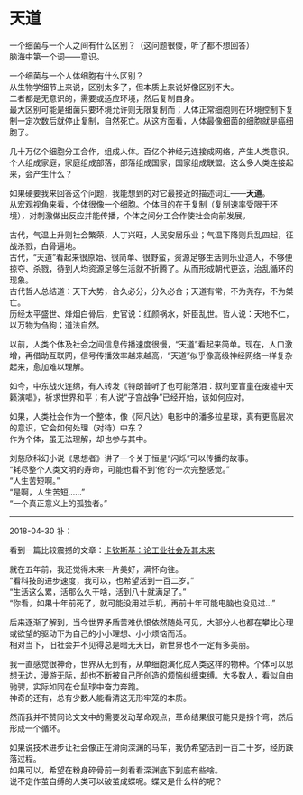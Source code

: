 # 天道

一个细菌与一个人之间有什么区别？（这问题很傻，听了都不想回答）  
脑海中第一个词——意识。  

一个细菌与一个人体细胞有什么区别？  
从生物学细节上来说，区别太多了，但本质上来说好像区别不大。   
二者都是无意识的，需要或适应环境，然后复制自身。  
最大区别可能是细菌只要环境允许则无限复制而；人体正常细胞则在环境控制下复制一定次数后就停止复制，自然死亡。从这方面看，人体最像细菌的细胞就是癌细胞了。  

几十万亿个细胞分工合作，组成人体。百亿个神经元连接成网络，产生人类意识。  
个人组成家庭，家庭组成部落，部落组成国家，国家组成联盟。这么多人类连接起来，会产生什么？  

如果硬要我来回答这个问题，我能想到的对它最接近的描述词汇——**天道**。  
从宏观视角来看，个体很像一个细胞。个体目的在于复制（复制速率受限于环境），对刺激做出反应并能传播，个体之间分工合作使社会向前发展。  

古代，气温上升则社会繁荣，人丁兴旺，人民安居乐业；气温下降则兵乱四起，征战杀戮，白骨遍地。  
古代，“天道”看起来很原始、很简单、很野蛮，资源足够生活则乐业造人，不够便掠夺、杀戮，待到人均资源足够生活就不折腾了。从而形成朝代更迭，治乱循环的现象。  
古代哲人总结道：天下大势，合久必分，分久必合；天道有常，不为尧存，不为桀亡。  
历经太平盛世、烽烟白骨后，史官说：红颜祸水，奸臣乱世。哲人说：天地不仁，以万物为刍狗；道法自然。  

以前，人类个体及社会之间信息传播速度很慢，“天道”看起来简单。现在，人口激增，再借助互联网，信号传播效率越来越高，“天道”似乎像高级神经网络一样复杂起来，愈加难以理解。  

如今，中东战火连绵，有人转发《特朗普听了也可能落泪：叙利亚盲童在废墟中天籁演唱》，祈求世界和平；有人说“子宫战争”已经开始，该如何应对。  

如果，人类社会作为一个整体，像《阿凡达》电影中的潘多拉星球，真有更高层次的意识，它会如何处理（对待）中东？  
作为个体，虽无法理解，却也参与其中。  

刘慈欣科幻小说《思想者》讲了一个关于恒星“闪烁”可以传播的故事。  
“耗尽整个人类文明的寿命，可能也看不到‘他’的一次完整感觉。”  
“人生苦短啊。”  
“是啊，人生苦短......”  
“一个真正意义上的孤独者。”  

------------
2018-04-30 补：

看到一篇比较震撼的文章：[卡钦斯基：论工业社会及其未来](http://z.arlmy.me/Wiki/library/Original_Kaczynski_IndustrialSocietyAndItsFuture.html)

就在五年前，我还觉得未来一片美好，满怀向往。  
“看科技的进步速度，我可以，也希望活到一百二岁。”  
“生活这么累，活那么久干啥，活到八十就满足了。”  
“你看，如果十年前死了，就可能没用过手机，再前十年可能电脑也没见过...”  

后来逐渐了解到，当今世界矛盾苦难仇恨依然随处可见，大部分人也都在攀比心理或欲望的驱动下为自己的小小理想、小小烦恼而活。  
相对当下，旧社会并不见得总是暗无天日，新世界也不一定有多美丽。  

我一直感觉很神奇，世界从无到有，从单细胞演化成人类这样的物种。个体可以思想无边，漫游无际，却也不断被自己所创造的烦恼纠缠束缚。大多数人，看似自由驰骋，实际如同在仓鼠球中奋力奔跑。  
神奇的还有，总有少数人能看清这无形牢笼的本质。  

然而我并不赞同论文文中的需要发动革命观点，革命结果很可能只是拐个弯，然后形成一个循环。  

如果说技术进步让社会像正在滑向深渊的马车，我仍希望活到一百二十岁，经历跌落过程。  
如果可以，希望在粉身碎骨前一刻看看深渊底下到底有些啥。  
说不定作茧自缚的人类可以破茧成蝶呢。蝶又是什么样的呢？  
